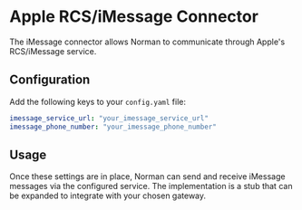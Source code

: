 # Apple RCS/iMessage Connector

The iMessage connector allows Norman to communicate through Apple's RCS/iMessage service.

## Configuration

Add the following keys to your `config.yaml` file:

```yaml
imessage_service_url: "your_imessage_service_url"
imessage_phone_number: "your_imessage_phone_number"
```

## Usage

Once these settings are in place, Norman can send and receive iMessage messages via the configured service. The
implementation is a stub that can be expanded to integrate with your chosen gateway.
